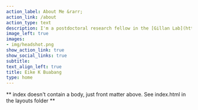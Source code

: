 ```yaml
---
action_label: About Me &rarr;
action_link: /about
action_type: text
description: I'm a postdoctoral research fellow in the [Gillan Lab](https://gillanlab.com) at Trinity College Dublin. <br><br>  My primary research interest is the **cognitive neuroscience of habits**. I am particularly interested in understanding why people engage in behaviours that are against their explicit beliefs and goals such as **action slips** (e.g., entering an old password), **impulsive behaviours** (e.g., eating unhealthy foods), and **compulsive behaviours** (e.g., substance use or checking locks repetitively).
image_left: true
images:
- img/headshot.png
show_action_link: true
show_social_links: true
subtitle:
text_align_left: true
title: Eike K Buabang
type: home
---
```


** index doesn't contain a body, just front matter above.
See index.html in the layouts folder **
